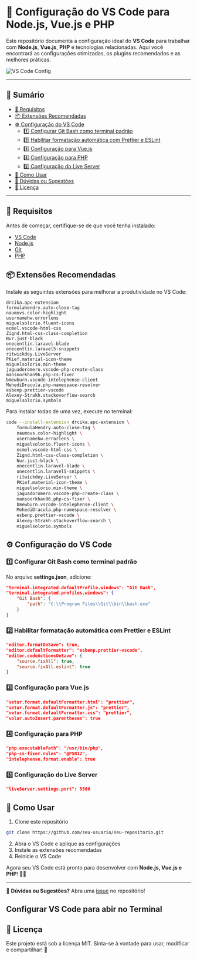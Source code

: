 # 🚀 Configuração do VS Code para Node.js, Vue.js e PHP

Este repositório documenta a configuração ideal do **VS Code** para trabalhar com **Node.js**, **Vue.js**, **PHP** e tecnologias relacionadas. Aqui você encontrará as configurações otimizadas, os plugins recomendados e as melhores práticas.

![VS Code Config](https://github.com/rangelfn/settings/assets/23268600/978c01a0-efd4-45d9-a2c0-c76e130c132b)

---

## 📖 **Sumário**
- [📌 Requisitos](#📌-requisitos)
- [📦 Extensões Recomendadas](#📦-extensões-recomendadas)
- [⚙️ Configuração do VS Code](#⚙️-configuração-do-vs-code)
  - [1️⃣ Configurar Git Bash como terminal padrão](#1️⃣-configurar-git-bash-como-terminal-padrão)
  - [2️⃣ Habilitar formatação automática com Prettier e ESLint](#2️⃣-habilitar-formatação-automática-com-prettier-e-eslint)
  - [3️⃣ Configuração para Vue.js](#3️⃣-configuração-para-vuejs)
  - [4️⃣ Configuração para PHP](#4️⃣-configuração-para-php)
  - [5️⃣ Configuração do Live Server](#5️⃣-configuração-do-live-server)
- [🚀 Como Usar](#🚀-como-usar)
- [📢 Dúvidas ou Sugestões](#📢-dúvidas-ou-sugestões)
- [📝 Licença](#📝-licença)

---

## 📌 Requisitos
Antes de começar, certifique-se de que você tenha instalado:
- [VS Code](https://code.visualstudio.com/)
- [Node.js](https://nodejs.org/)
- [Git](https://git-scm.com/)
- [PHP](https://www.php.net/)

## 📦 Extensões Recomendadas
Instale as seguintes extensões para melhorar a produtividade no VS Code:

```
drcika.apc-extension
formulahendry.auto-close-tag
naumovs.color-highlight
usernamehw.errorlens
miguelsolorio.fluent-icons
ecmel.vscode-html-css
Zignd.html-css-class-completion
Nur.just-black
onecentlin.laravel-blade
onecentlin.laravel5-snippets
ritwickdey.LiveServer
PKief.material-icon-theme
miguelsolorio.min-theme
jaguadoromero.vscode-php-create-class
mansoorkhan96.php-cs-fixer
bmewburn.vscode-intelephense-client
MehediDracula.php-namespace-resolver
esbenp.prettier-vscode
Alexey-Strakh.stackoverflow-search
miguelsolorio.symbols
```

Para instalar todas de uma vez, execute no terminal:
```sh
code --install-extension drcika.apc-extension \
    formulaHendry.auto-close-tag \
    naumovs.color-highlight \
    usernamehw.errorlens \
    miguelsolorio.fluent-icons \
    ecmel.vscode-html-css \
    Zignd.html-css-class-completion \
    Nur.just-black \
    onecentlin.laravel-blade \
    onecentlin.laravel5-snippets \
    ritwickdey.LiveServer \
    PKief.material-icon-theme \
    miguelsolorio.min-theme \
    jaguadoromero.vscode-php-create-class \
    mansoorkhan96.php-cs-fixer \
    bmewburn.vscode-intelephense-client \
    MehediDracula.php-namespace-resolver \
    esbenp.prettier-vscode \
    Alexey-Strakh.stackoverflow-search \
    miguelsolorio.symbols
```

## ⚙️ Configuração do VS Code

### **1️⃣ Configurar Git Bash como terminal padrão**
No arquivo **settings.json**, adicione:
```json
"terminal.integrated.defaultProfile.windows": "Git Bash",
"terminal.integrated.profiles.windows": {
    "Git Bash": {
        "path": "C:\\Program Files\\Git\\bin\\bash.exe"
    }
}
```

### **2️⃣ Habilitar formatação automática com Prettier e ESLint**
```json
"editor.formatOnSave": true,
"editor.defaultFormatter": "esbenp.prettier-vscode",
"editor.codeActionsOnSave": {
    "source.fixAll": true,
    "source.fixAll.eslint": true
}
```

### **3️⃣ Configuração para Vue.js**
```json
"vetur.format.defaultFormatter.html": "prettier",
"vetur.format.defaultFormatter.js": "prettier",
"vetur.format.defaultFormatter.css": "prettier",
"volar.autoInsert.parentheses": true
```

### **4️⃣ Configuração para PHP**
```json
"php.executablePath": "/usr/bin/php",
"php-cs-fixer.rules": "@PSR12",
"intelephense.format.enable": true
```

### **5️⃣ Configuração do Live Server**
```json
"liveServer.settings.port": 5500
```

## 🚀 Como Usar
1. Clone este repositório
```sh
git clone https://github.com/seu-usuario/seu-repositorio.git
```
2. Abra o VS Code e aplique as configurações
3. Instale as extensões recomendadas
4. Reinicie o VS Code

Agora seu VS Code está pronto para desenvolver com **Node.js, Vue.js e PHP**! 🎯🔥

---

📢 **Dúvidas ou Sugestões?** Abra uma [issue](https://github.com/seu-usuario/seu-repositorio/issues) no repositório!


## Configurar VS Code para abir no Terminal

## 📝 Licença
Este projeto está sob a licença MIT. Sinta-se à vontade para usar, modificar e compartilhar! 🚀
